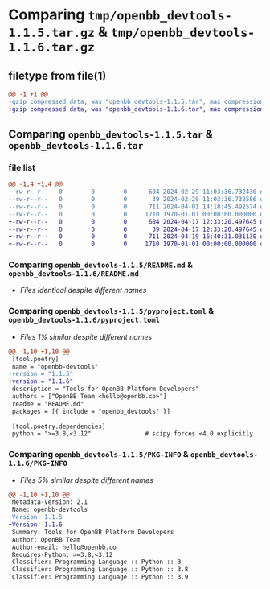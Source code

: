 # Comparing `tmp/openbb_devtools-1.1.5.tar.gz` & `tmp/openbb_devtools-1.1.6.tar.gz`

## filetype from file(1)

```diff
@@ -1 +1 @@
-gzip compressed data, was "openbb_devtools-1.1.5.tar", max compression
+gzip compressed data, was "openbb_devtools-1.1.6.tar", max compression
```

## Comparing `openbb_devtools-1.1.5.tar` & `openbb_devtools-1.1.6.tar`

### file list

```diff
@@ -1,4 +1,4 @@
--rw-r--r--   0        0        0      604 2024-02-29 11:03:36.732430 openbb_devtools-1.1.5/README.md
--rw-r--r--   0        0        0       39 2024-02-29 11:03:36.732586 openbb_devtools-1.1.5/openbb_devtools/__init__.py
--rw-r--r--   0        0        0      711 2024-04-01 14:18:45.492574 openbb_devtools-1.1.5/pyproject.toml
--rw-r--r--   0        0        0     1710 1970-01-01 00:00:00.000000 openbb_devtools-1.1.5/PKG-INFO
+-rw-r--r--   0        0        0      604 2024-04-17 12:33:20.497645 openbb_devtools-1.1.6/README.md
+-rw-r--r--   0        0        0       39 2024-04-17 12:33:20.497645 openbb_devtools-1.1.6/openbb_devtools/__init__.py
+-rw-r--r--   0        0        0      711 2024-04-19 16:40:31.031130 openbb_devtools-1.1.6/pyproject.toml
+-rw-r--r--   0        0        0     1710 1970-01-01 00:00:00.000000 openbb_devtools-1.1.6/PKG-INFO
```

### Comparing `openbb_devtools-1.1.5/README.md` & `openbb_devtools-1.1.6/README.md`

 * *Files identical despite different names*

### Comparing `openbb_devtools-1.1.5/pyproject.toml` & `openbb_devtools-1.1.6/pyproject.toml`

 * *Files 1% similar despite different names*

```diff
@@ -1,10 +1,10 @@
 [tool.poetry]
 name = "openbb-devtools"
-version = "1.1.5"
+version = "1.1.6"
 description = "Tools for OpenBB Platform Developers"
 authors = ["OpenBB Team <hello@openbb.co>"]
 readme = "README.md"
 packages = [{ include = "openbb_devtools" }]
 
 [tool.poetry.dependencies]
 python = ">=3.8,<3.12"               # scipy forces <4.0 explicitly
```

### Comparing `openbb_devtools-1.1.5/PKG-INFO` & `openbb_devtools-1.1.6/PKG-INFO`

 * *Files 5% similar despite different names*

```diff
@@ -1,10 +1,10 @@
 Metadata-Version: 2.1
 Name: openbb-devtools
-Version: 1.1.5
+Version: 1.1.6
 Summary: Tools for OpenBB Platform Developers
 Author: OpenBB Team
 Author-email: hello@openbb.co
 Requires-Python: >=3.8,<3.12
 Classifier: Programming Language :: Python :: 3
 Classifier: Programming Language :: Python :: 3.8
 Classifier: Programming Language :: Python :: 3.9
```

